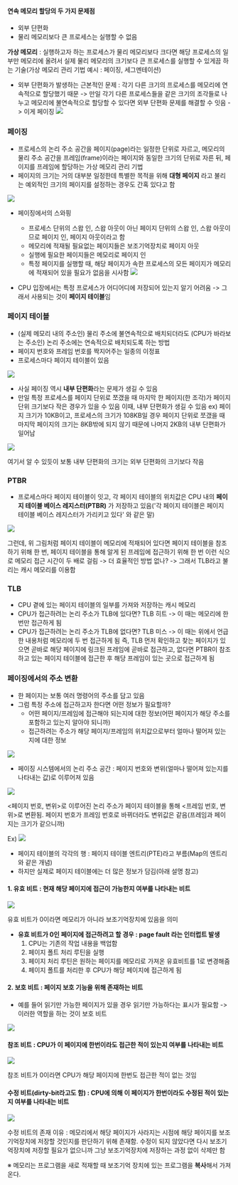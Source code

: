 #### 연속 메모리 할당의 두 가지 문제점
- 외부 단편화
- 물리 메모리보다 큰 프로세스는 실행할 수 없음

**가상 메모리** : 실행하고자 하는 프로세스가 물리 메모리보다 크다면 해당 프로세스의 일부만 메모리에 올려서 실제 물리 메모리의 크기보다 큰 프로세스를 실행할 수 있게끔 하는 기술(가상 메모리 관리 기법 예시 : 페이징, 세그멘테이션)

- 외부 단편화가 발생하는 근본적인 문제 : 각기 다른 크기의 프로세스를 메모리에 연속적으로 할당했기 때문 -> 만일 각기 다른 프로세스들을 같은 크기의 조각들로 나누고 메모리에 불연속적으로 할당할 수 있다면 외부 단편화 문제를 해결할 수 잇음 -> 이게 페이징
![](../../README_resources/Pasted%20image%2020240501165247.png)

### 페이징
- 프로세스의 논리 주소 공간을 페이지(page)라는 일정한 단위로 자르고, 메모리의 물리 주소 공간을 프레임(frame)이라는 페이지와 동일한 크기의 단위로 자른 뒤, 페이지를 프레임에 할당하는 가상 메모리 관리 기법
- 페이지의 크기는 거의 대부분 일정한데 특별한 목적을 위해 **대형 페이지** 라고 불리는 예외적인 크기의 페이지를 설정하는 경우도 간혹 있다고 함

![](../../README_resources/Pasted%20image%2020240501171054.png)

- 페이징에서의 스와핑
	- 프로세스 단위의 스왑 인, 스왑 아웃이 아닌 페이지 단위의 스왑 인, 스왑 아웃이므로 페이지 인, 페이지 아웃이라고 함
	- 메모리에 적재될 필요없는 페이지들은 보조기억장치로 페이지 아웃
	- 실행에 필요한 페이지들은 메모리로 페이지 인
	- 특정 페이지를 실행할 때, 해당 페이지가 속한 프로세스의 모든 페이지가 메모리에 적재되어 있을 필요가 없음을 시사함
![](../../README_resources/Pasted%20image%2020240501171152.png)

- CPU 입장에서는 특정 프로세스가 어디어디에 저장되어 있는지 알기 어려움
-> 그래서 사용되는 것이 **페이지 테이블**임

### 페이지 테이블
- (실제 메모리 내의 주소인) 물리 주소에 불연속적으로 배치되더라도 (CPU가 바라보는 주소인) 논리 주소에는 연속적으로 배치되도록 하는 방법
- 페이지 번호와 프레임 번호를 짝지어주는 일종의 이정표
- 프로세스마다 페이지 테이블이 있음

![](../../README_resources/Pasted%20image%2020240501173055.png)

- 사실 페이징 역시 **내부 단편화**라는 문제가 생길 수 있음
- 만일 특정 프로세스를 페이지 단위로 쪼갰을 때 마지막 한 페이지(한 조각)가 페이지 단위 크기보다 작은 경우가 있을 수 있음 이때, 내부 단편화가 생길 수 있음
ex) 페이지 크기가 10KB이고, 프로세스의 크기가 108KB일 경우 페이지 단위로 쪼갰을 때 마지막 페이지의 크기는 8KB밖에 되지 않기 때문에 나머지 2KB의 내부 단편화가 일어남

![](../../README_resources/Pasted%20image%2020240501175101.png)

여기서 알 수 있듯이 보통 내부 단편화의 크기는 외부 단편화의 크기보다 작음

### PTBR
- 프로세스마다 페이지 테이블이 잇고, 각 페이지 테이블의 위치값은 CPU 내의 **페이지 테이블 베이스 레지스터(PTBR)** 가 저장하고 있음('각 페이지 테이블은 페이지 테이블 베이스 레지스터가 가리키고 있다' 와 같은 말)

![](../../README_resources/Pasted%20image%2020240501180927.png)

그런데, 위 그림처럼 페이지 테이블이 메모리에 적재되어 있다면 페이지 테이블을 참조하기 위해 한 번, 페이지 테이블을 통해 알게 된 프레임에 접근하기 위해 한 번 이런 식으로 메모리 접근 시간이 두 배로 걸림 
-> 더 효율적인 방법 없나? 
-> 그래서 TLB라고 불리는 캐시 메모리를 이용함

### TLB
- CPU 곁에 있는 페이지 테이블의 일부를 가져와 저장하는 캐시 메모리
- CPU가 접근하려는 논리 주소가 TLB에 있다면? TLB 히트
	-> 이 때는 메모리에 한 번만 접근하게 됨
- CPU가 접근하려는 논리 주소가 TLB에 없다면? TLB 미스
	-> 이 때는 위에서 언급한 내용처럼 메모리에 두 번 접근하게 됨 
즉, TLB 먼저 확인하고 찾는 페이지가 있으면 곧바로 해당 페이지에 링크된 프레임에 곧바로 접근하고, 없다면 PTBR이 참조하고 있는 페이지 테이블에 접근한 후 해당 프레임이 있는 곳으로 접근하게 됨

### 페이징에서의 주소 변환
- 한 페이지는 보통 여러 명령어의 주소를 담고 있음
- 그럼 특정 주소에 접근하고자 한다면 어떤 정보가 필요할까?
	- 어떤 페이지/프레임에 접근해야 되는지에 대한 정보(어떤 페이지가 해당 주소를 포함하고 있는지 알아야 되니까)
	- 접근하려는 주소가 해당 페이지/프레임의 위치값으로부터 얼마나 떨어져 있는지에 대한 정보

![](../../README_resources/Pasted%20image%2020240501183952.png)

- 페이징 시스템에서의 논리 주소 공간 : 페이지 번호와 변위(얼마나 떨어져 있는지를 나타내는 값)로 이루어져 있음

![](../../README_resources/Pasted%20image%2020240501214754.png)

<페이지 번호, 변위>로 이루어진 논리 주소가 페이지 테이블을 통해 <프레임 번호, 변위>로 변환됨. 페이지 번호가 프레임 번호로 바뀌더라도 변위값은 같음(프레임과 페이지는 크기가 같으니까)

Ex)
![](../../README_resources/Pasted%20image%2020240501220144.png)

- 페이지 테이블의 각각의 행 : 페이지 테이블 엔트리(PTE)라고 부름(Map의 엔트리와 같은 개념)
- 하지만 실제로 페이지 테이블에는 더 많은 정보가 담김(아래 설명 참고)

#### 1. 유효 비트 : 현재 해당 페이지에 접근이 가능한지 여부를 나타내는 비트

![](../../README_resources/스크린샷%202024-05-01%20220613.png)

유효 비트가 0이라면 메모리가 아니라 보조기억장치에 있음을 의미
- **유효 비트가 0인 페이지에 접근하려고 할 경우 : page fault 라는 인터럽트 발생**
	1. CPU는 기존의 작업 내용을 백업함
	2. 페이지 폴트 처리 루틴을 실행
	3. 페이지 처리 루틴은 원하는 페이지를 메모리로 가져온 유효비트를 1로 변경해줌
	4. 페이지 폴트를 처리한 후 CPU가 해당 페이지에 접근하게 됨
#### 2. 보호 비트 : 페이지 보호 기능을 위해 존재하는 비트
- 예를 들어 읽기만 가능한 페이지가 있을 경우 읽기만 가능하다는 표시가 필요함 -> 이러한 역할을 하는 것이 보호 비트

![](../../README_resources/Pasted%20image%2020240501221513.png)

#### 참조 비트 : CPU가 이 페이지에 한번이라도 접근한 적이 있는지 여부를 나타내는 비트

![](../../README_resources/Pasted%20image%2020240501221709.png)

참조 비트가 0이라면 CPU가 해당 페이지에 한번도 접근한 적이 없는 것임
#### 수정 비트(dirty-bit라고도 함) : CPU에 의해 이 페이지가 한번이라도 수정된 적이 있는지 여부를 나타내는 비트

![](../../README_resources/Pasted%20image%2020240501221918.png)

수정 비트의 존재 이유 : 메모리에서 해당 페이지가 사라지는 시점에 해당 페이지를 보조기억장치에 저장할 것인지를 판단하기 위해 존재함. 수정이 되지 않았다면 다시 보조기억장치에 저장할 필요가 없으니까 그냥 보조기억장치에 저장하는 과정 없이 삭제만 함

※ 메모리는 프로그램을 새로 적재할 때 보조기억 장치에 있는 프로그램을 **복사**해서 가져온다. 
